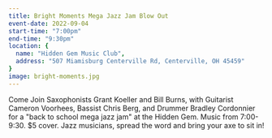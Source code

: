 ```yaml
---
title: Bright Moments Mega Jazz Jam Blow Out
event-date: 2022-09-04
start-time: "7:00pm"
end-time: "9:30pm"
location: {
  name: "Hidden Gem Music Club",
  address: "507 Miamisburg Centerville Rd, Centerville, OH 45459"
}
image: bright-moments.jpg
---
```


Come Join Saxophonists Grant Koeller and Bill Burns, with Guitarist Cameron Voorhees, Bassist Chris Berg, and Drummer Bradley Cordonnier for a "back to school mega jazz jam" at the Hidden Gem. Music from 7:00-9:30. $5 cover. Jazz musicians, spread the word and bring your axe to sit in!
